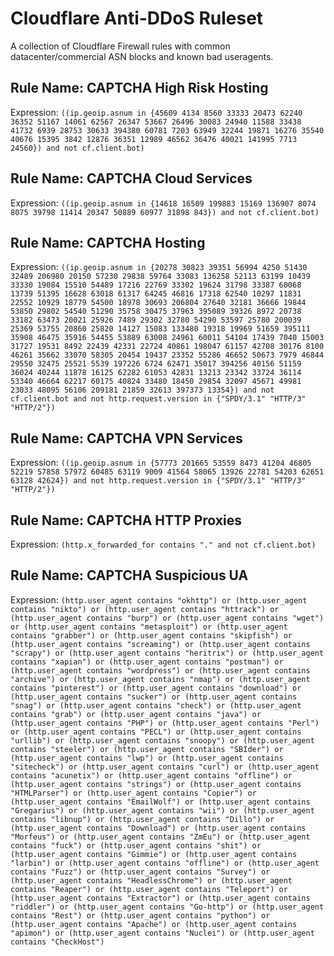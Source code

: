 # Cloudflare Anti-DDoS Ruleset
A collection of Cloudflare Firewall rules with common datacenter/commercial ASN blocks and known bad useragents.

## Rule Name: CAPTCHA High Risk Hosting

Expression: `((ip.geoip.asnum in {45609 4134 8560 33333 20473 62240 36352 51167 14061 62567 26347 53667 26496 30083 24940 11588 33438 41732 6939 28753 30633 394380 60781 7203 63949 32244 19871 16276 35540 40676 15395 3842 12876 36351 12989 46562 36476 40021 141995 7713 24560}) and not cf.client.bot)`


## Rule Name: CAPTCHA Cloud Services

Expression: `((ip.geoip.asnum in {14618 16509 199883 15169 136907 8074 8075 39798 11414 20347 50889 60977 31898 843}) and not cf.client.bot)`


## Rule Name: CAPTCHA Hosting

Expression: `((ip.geoip.asnum in {20278 30823 39351 56994 4250 51430 32489 206980 20150 57230 29838 59764 33083 136258 52113 63199 10439 33330 19084 15510 54489 17216 22769 33302 19624 31798 33387 60068 13739 51395 16628 63018 61317 64245 46816 17318 62540 10297 11831 22552 10929 18779 54500 18978 30693 206804 27640 32181 36666 19844 53850 29802 54540 51290 35758 30475 37963 395089 39326 8972 20738 33182 63473 20021 25926 7489 29302 32780 54290 53597 25780 200039 25369 53755 20860 25820 14127 15083 133480 19318 19969 51659 395111 35908 46475 35916 54455 53889 63008 24961 60011 54104 17439 7040 15003 31727 19531 8492 22439 42331 22724 40861 198047 61157 42708 30176 8100 46261 35662 33070 58305 20454 19437 23352 55286 46652 50673 7979 46844 29550 32475 25521 5539 197226 6724 62471 35017 394256 40156 51159 36024 40244 11878 16125 62282 61053 42831 13213 23342 33724 36114 53340 46664 62217 60175 40824 33480 18450 29854 32097 45671 49981 23033 48095 56106 209181 21859 32613 397373 13354}) and not cf.client.bot and not http.request.version in {"SPDY/3.1" "HTTP/3" "HTTP/2"})`


## Rule Name: CAPTCHA VPN Services

Expression: `((ip.geoip.asnum in {57773 201665 53559 8473 41204 46805 52219 57858 57972 60485 63119 9009 41564 58065 13926 22781 54203 62651 63128 42624}) and not http.request.version in {"SPDY/3.1" "HTTP/3" "HTTP/2"})`


## Rule Name: CAPTCHA HTTP Proxies

Expression: `(http.x_forwarded_for contains "." and not cf.client.bot)`


## Rule Name: CAPTCHA Suspicious UA

Expression: `(http.user_agent contains "okhttp") or (http.user_agent contains "nikto") or (http.user_agent contains "httrack") or (http.user_agent contains "burp") or (http.user_agent contains "wget") or (http.user_agent contains "metasploit") or (http.user_agent contains "grabber") or (http.user_agent contains "skipfish") or (http.user_agent contains "screaming") or (http.user_agent contains "scrapy") or (http.user_agent contains "heritrix") or (http.user_agent contains "xapian") or (http.user_agent contains "postman") or (http.user_agent contains "wordpress") or (http.user_agent contains "archive") or (http.user_agent contains "nmap") or (http.user_agent contains "pinterest") or (http.user_agent contains "download") or (http.user_agent contains "sucker") or (http.user_agent contains "snag") or (http.user_agent contains "check") or (http.user_agent contains "grab") or (http.user_agent contains "java") or (http.user_agent contains "PHP") or (http.user_agent contains "Perl") or (http.user_agent contains "PECL") or (http.user_agent contains "urllib") or (http.user_agent contains "snoopy") or (http.user_agent contains "steeler") or (http.user_agent contains "SBIder") or (http.user_agent contains "lwp") or (http.user_agent contains "sitecheck") or (http.user_agent contains "curl") or (http.user_agent contains "acunetix") or (http.user_agent contains "offline") or (http.user_agent contains "strings") or (http.user_agent contains "HTMLParser") or (http.user_agent contains "Copier") or (http.user_agent contains "EmailWolf") or (http.user_agent contains "Gregarius") or (http.user_agent contains "wii") or (http.user_agent contains "libnup") or (http.user_agent contains "Dillo") or (http.user_agent contains "Download") or (http.user_agent contains "Morfeus") or (http.user_agent contains "ZmEu") or (http.user_agent contains "fuck") or (http.user_agent contains "shit") or (http.user_agent contains "Gimmie") or (http.user_agent contains "larbin") or (http.user_agent contains "offline") or (http.user_agent contains "Fuzz") or (http.user_agent contains "Survey") or (http.user_agent contains "HeadlessChrome") or (http.user_agent contains "Reaper") or (http.user_agent contains "Teleport") or (http.user_agent contains "Extractor") or (http.user_agent contains "riddler") or (http.user_agent contains "Go-http") or (http.user_agent contains "Rest") or (http.user_agent contains "python") or (http.user_agent contains "Apache") or (http.user_agent contains "apimon") or (http.user_agent contains "Nuclei") or (http.user_agent contains "CheckHost")`
